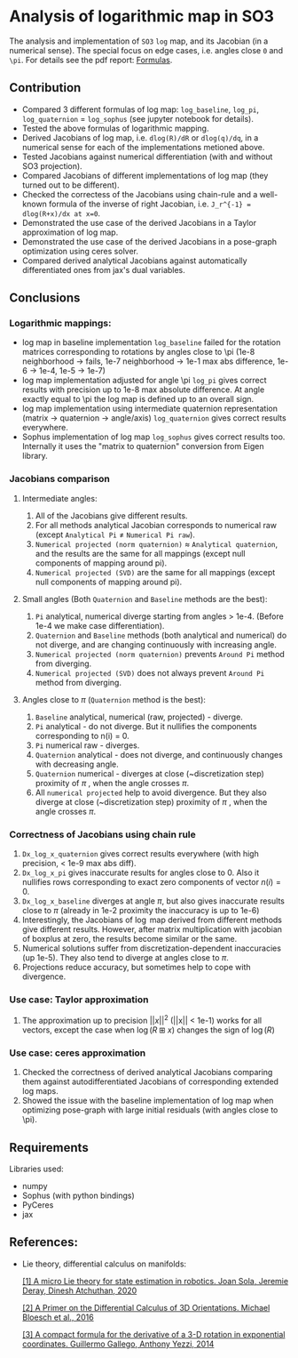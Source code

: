 # Analysis of logarithmic map in SO3
The analysis and implementation of `SO3` `log` map, and its Jacobian (in a numerical sense). The special focus on edge cases, i.e. angles close `0` and `\pi`.
For details see the pdf report: [Formulas](SO3_transformations.pdf).

## Contribution
* Compared 3 different formulas of log map: `log_baseline`, `log_pi`, `log_quaternion` = `log_sophus` (see jupyter notebook for details).
* Tested the above formulas of logarithmic mapping.
* Derived Jacobians of log map, i.e. `dlog(R)/dR` or `dlog(q)/dq`, in a numerical sense for each of the implementations metioned above.
* Tested Jacobians against numerical differentiation (with and without SO3 projection).
* Compared Jacobians of different implementations of log map (they turned out to be different).
* Checked the correctess of the Jacobians using chain-rule and a well-known formula of the inverse of right Jacobian, i.e. `J_r^{-1} = dlog(R+x)/dx at x=0`.
* Demonstrated the use case of the derived Jacobians in a Taylor approximation of log map.
* Demonstrated the use case of the derived Jacobians in a pose-graph optimization using ceres solver.
* Compared derived analytical Jacobians against automatically differentiated ones from jax's dual variables. 

## Conclusions
### Logarithmic mappings:
* log map in baseline implementation `log_baseline` failed for the rotation matrices corresponding to rotations by angles close to \pi (1e-8 neighborhood -> fails, 1e-7 neighborhood -> 1e-1 max abs difference, 1e-6 -> 1e-4, 1e-5 -> 1e-7)
* log map implementation adjusted for angle \pi `log_pi` gives correct results with precision up to 1e-8 max absolute difference. At angle exactly equal to \pi the log map is defined up to an overall sign.
* log map implementation using intermediate quaternion representation (matrix -> quaternion -> angle/axis) `log_quaternion` gives correct results everywhere.
* Sophus implementation of log map `log_sophus` gives correct results too. Internally it uses the "matrix to quaternion" conversion from Eigen library.

### Jacobians comparison
1. Intermediate angles:
    1. All of the Jacobians give different results.
    2. For all methods analytical Jacobian corresponds to numerical raw (except `Analytical Pi` $\neq$ `Numerical Pi raw`).
    3. `Numerical projected (norm quaternion)` $\approx$ `Analytical quaternion`, and the results are the same for all mappings (except null components of mapping around pi). 
    4. `Numerical projected (SVD)` are the same for all mappings (except null components of mapping around pi).
    
2. Small angles (Both `Quaternion` and `Baseline` methods are the best):
    1. `Pi` analytical, numerical diverge starting from angles > 1e-4. (Before 1e-4 we make case differentiation).
    2. `Quaternion` and `Baseline` methods (both analytical and numerical) do not diverge, and are changing continuously with increasing angle.
    3. `Numerical projected (norm quaternion)` prevents `Around Pi` method from diverging.
    4. `Numerical projected (SVD)` does not always prevent `Around Pi` method from diverging.
    
3. Angles close to $\pi$ (`Quaternion` method is the best):
    1. `Baseline` analytical, numerical (raw, projected) - diverge.
    2. `Pi` analytical - do not diverge. But it nullifies the components corresponding to n(i) = 0.
    3. `Pi` numerical raw - diverges.
    4. `Quaternion` analytical - does not diverge, and continuously changes with decreasing angle. 
    5. `Quaternion` numerical - diverges at close (~discretization step) proximity of $\pi$ , when the angle crosses $\pi$. 
    6. All `numerical projected` help to avoid divergence. But they also diverge at close (~discretization step) proximity of $\pi$ , when the angle crosses $\pi$.

### Correctness of Jacobians using chain rule
1. `Dx_log_x_quaternion` gives correct results everywhere (with high precision, < 1e-9 max abs diff).
2. `Dx_log_x_pi` gives inaccurate results for angles close to 0. Also it nullifies rows corresponding to exact zero components of vector $n(i)=0$.
3. `Dx_log_x_baseline` diverges at angle $\pi$, but also gives inaccurate results close to $\pi$ (already in 1e-2 proximity the inaccuracy is up to 1e-6)
4. Interestingly, the Jacobians of $\log$ map derived from different methods give different results. However, after matrix multiplication with jacobian of boxplus at zero, the results become similar or the same.
4. Numerical solutions suffer from discretization-dependent inaccuracies (up 1e-5). They also tend to diverge at angles close to $\pi$.
5. Projections reduce accuracy, but sometimes help to cope with divergence.

### Use case: Taylor approximation
1. The approximation up to precision $||x||^2$ (||x|| < 1e-1) works for all vectors, except the case when $\log(R \boxplus x)$ changes the sign of $\log(R)$

### Use case: ceres approximation
1. Checked the correctness of derived analytical Jacobians comparing them against autodifferentiated Jacobians of corresponding extended log maps.
2. Showed the issue with the baseline implementation of log map when optimizing pose-graph with large initial residuals (with angles close to \pi).

## Requirements
Libraries used:
- numpy
- Sophus (with python bindings)
- PyCeres
- jax

## References:

* Lie theory, differential calculus on manifolds:

    [[1] A micro Lie theory for state estimation in robotics. Joan Sola, Jeremie Deray, Dinesh Atchuthan, 2020](https://arxiv.org/pdf/1812.01537.pdf)

    [[2] A  Primer  on  the  Differential  Calculus  of  3D  Orientations. Michael Bloesch et al., 2016](https://arxiv.org/pdf/1606.05285.pdf)
    
    [[3] A compact formula for the derivative of a 3-D rotation in exponential coordinates. Guillermo Gallego, Anthony Yezzi, 2014](https://arxiv.org/pdf/1312.0788.pdf)
